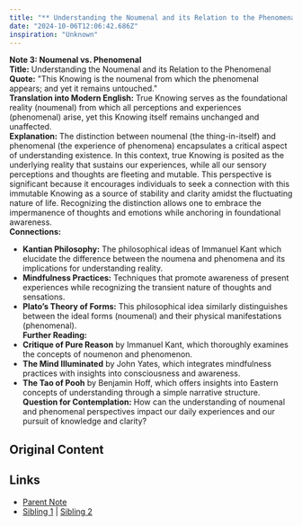 ```yaml
---
title: "** Understanding the Noumenal and its Relation to the Phenomenal"
date: "2024-10-06T12:06:42.686Z"
inspiration: "Unknown"
---
```


  
**Note 3: Noumenal vs. Phenomenal**  
**Title:** Understanding the Noumenal and its Relation to the Phenomenal  
**Quote:** "This Knowing is the noumenal from which the phenomenal appears; and yet it remains untouched."  
**Translation into Modern English:** True Knowing serves as the foundational reality (noumenal) from which all perceptions and experiences (phenomenal) arise, yet this Knowing itself remains unchanged and unaffected.  
**Explanation:** The distinction between noumenal (the thing-in-itself) and phenomenal (the experience of phenomena) encapsulates a critical aspect of understanding existence. In this context, true Knowing is posited as the underlying reality that sustains our experiences, while all our sensory perceptions and thoughts are fleeting and mutable. This perspective is significant because it encourages individuals to seek a connection with this immutable Knowing as a source of stability and clarity amidst the fluctuating nature of life. Recognizing the distinction allows one to embrace the impermanence of thoughts and emotions while anchoring in foundational awareness.  
**Connections:**  
- **Kantian Philosophy:** The philosophical ideas of Immanuel Kant which elucidate the difference between the noumena and phenomena and its implications for understanding reality.  
- **Mindfulness Practices:** Techniques that promote awareness of present experiences while recognizing the transient nature of thoughts and sensations.  
- **Plato’s Theory of Forms:** This philosophical idea similarly distinguishes between the ideal forms (noumenal) and their physical manifestations (phenomenal).  
**Further Reading:**  
- **Critique of Pure Reason** by Immanuel Kant, which thoroughly examines the concepts of noumenon and phenomenon.  
- **The Mind Illuminated** by John Yates, which integrates mindfulness practices with insights into consciousness and awareness.  
- **The Tao of Pooh** by Benjamin Hoff, which offers insights into Eastern concepts of understanding through a simple narrative structure.  
**Question for Contemplation:** How can the understanding of noumenal and phenomenal perspectives impact our daily experiences and our pursuit of knowledge and clarity?  


## Original Content



## Links

- [Parent Note](/parent-note.md)
- [Sibling 1](/zettel1.md) | [Sibling 2](/zettel2.md)
